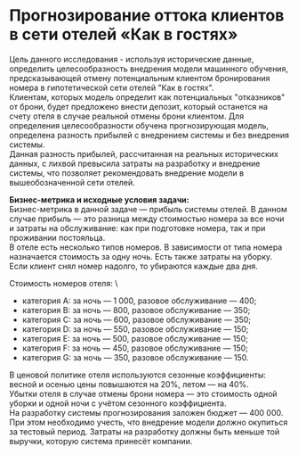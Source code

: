 # Прогнозирование оттока клиентов в сети отелей «Как в гостях»

Цель данного исследования - используя исторические данные, определить целесообразность внедрения модели машинного обучения, предсказывающей отмену потенциальным клиентом бронирования номера в гипотетической сети отелей "Как в гостях". \
Клиентам, которых модель определит как потенциальных "отказников" от брони, будет предложено внести депозит, который останется на счету отеля в случае реальной отмены брони клиентом. Для определения целесообразности обучена прогнозирующая модель, определена разность прибылей с внедрением системы и без внедрения системы. \
Данная разность прибылей, рассчитанная на реальных исторических данных, с лихвой превысила затраты на разработку и внедрение системы, что позволяет рекомендовать внедрение модели в вышеобозначенной сети отелей.

**Бизнес-метрика и исходные условия задачи:** \
Бизнес-метрика в данной задаче — прибыль системы отелей. В данном случае прибыль — это разница между стоимостью номера за все ночи и затраты на обслуживание: как при подготовке номера, так и при проживании постояльца. \
В отеле есть несколько типов номеров. В зависимости от типа номера назначается стоимость за одну ночь. Есть также затраты на уборку. Если клиент снял номер надолго, то убираются каждые два дня.

Стоимость номеров отеля: \
* категория A: за ночь — 1 000, разовое обслуживание — 400;
* категория B: за ночь — 800, разовое обслуживание — 350;
* категория C: за ночь — 600, разовое обслуживание — 350;
* категория D: за ночь — 550, разовое обслуживание — 150;
* категория E: за ночь — 500, разовое обслуживание — 150;
* категория F: за ночь — 450, разовое обслуживание — 150;
* категория G: за ночь — 350, разовое обслуживание — 150.

В ценовой политике отеля используются сезонные коэффициенты: весной и осенью цены повышаются на 20%, летом — на 40%. \
Убытки отеля в случае отмены брони номера — это стоимость одной уборки и одной ночи с учётом сезонного коэффициента. \
На разработку системы прогнозирования заложен бюджет — 400 000. При этом необходимо учесть, что внедрение модели должно окупиться за тестовый период. Затраты на разработку должны быть меньше той выручки, которую система принесёт компании.
